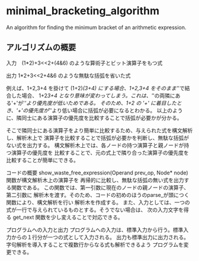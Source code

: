 # minimal_bracketing_algorithm
An algorithm for finding the minimum bracket of an arithmetic expression.

## アルゴリズムの概要
 
 入力　(1*2)+3<<2+(4&6) のような算術子とビット演算子をもつ式
 
 出力  1*2+3<<2+4&6 のような無駄な括弧を省いた式

 例えば、1+2,3+4 を掛けて (1+2)*(3+4) にする場合、1+2,3+4 をそのまま'*'で結合した場合、
 1+2*3+4 となり意味が変わってしまう。これは、'*'の両隣にある'+'が'*'より優先度が低いためである。
 そのため、1+2 の '+' に着目したとき、'+'の優先度が'*'より低い場合に括弧が必要になるとわかる。
 以上のように、隣同士にある演算子の優先度を比較することで括弧が必要かが分かる。
 
 そこで隣同士にある演算子をより簡単に比較するため、与えられた式を構文解析し、解析木上で
 演算子を比較することで括弧が必要かを判断し、無駄な括弧がない式を出力する。
 構文解析木上では、各ノードの持つ演算子と親ノードが持つ演算子の優先度を
 比較することで、元の式上で隣り合った演算子の優先度を比較することが簡単にできる。


 コードの概要
 show_waste_free_expression(Operand prev_op, Node* node)関数が構文解析木上の演算子を
 再帰的に比較し、無駄な括弧の無い式を出力する関数である。
 この関数では、第一引数に現在のノードの親ノードの演算子、第二引数に
 解析木を渡す。そのため、コードの初めのほうのparse_が頭につく関数により、構文解析を行い
 解析木を作成する。
 また、入力としては、一つの式が一行で与えられているものとする。そうでない場合は、
 次の入力文字を得る get_next 関数を少し変えることで対応できる。
 
 プログラムへの入力と出力
 プログラムへの入力は、標準入力から行う。標準入力からの１行分が一つの式として入力される。
 出力も標準出力に出力される。字句解析を導入することで複数行からなる式も解析できるよう
 プログラムを変更できる。

